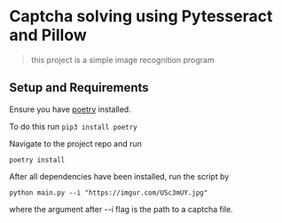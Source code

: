 # Captcha solving using Pytesseract and Pillow

> this project is a simple image recognition program

## Setup and Requirements

Ensure you have [poetry](https://python-poetry.org/docs/) installed.

To do this run `pip3 install poetry`

Navigate to the project repo and run

    poetry install
After all dependencies have been installed, run the script by

    python main.py --i "https://imgur.com/USc3mUY.jpg"

where the argument after --i flag is the path to a captcha file.
